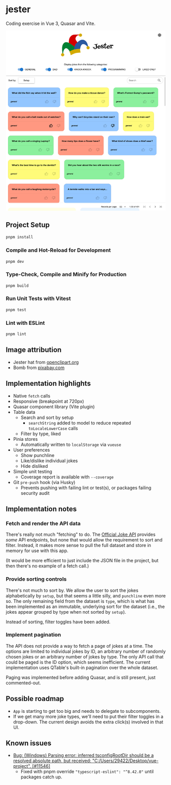 # jester

Coding exercise in Vue 3, Quasar and Vite.

![app screenshot](./app-screenshot.png)

## Project Setup

```sh
pnpm install
```

### Compile and Hot-Reload for Development

```sh
pnpm dev
```

### Type-Check, Compile and Minify for Production

```sh
pnpm build
```

### Run Unit Tests with Vitest

```sh
pnpm test
```

### Lint with ESLint

```sh
pnpm lint
```

## Image attribution
- Jester hat from [openclipart.org](https://openclipart.org/detail/214483/colored-jester-hat-by-dear_theophilus-214483)
- Bomb from [pixabay.com](https://pixabay.com/de/illustrations/bombe-explodieren-detonieren-1602109/)

## Implementation highlights
 - Native `fetch` calls
 - Responsive (breakpoint at 720px)
 - Quasar component library (Vite plugin)
 - Table data
   - Search and sort by setup
     - `searchString` added to model to reduce repeated `toLocaleLowerCase` calls 
   - Filter by type, liked
 - Pinia stores 
   - Automatically written to `localStorage` via `vueuse`
 - User preferences
   - Show punchline
   - Like/dislike individual jokes
   - Hide disliked
 - Simple unit testing
   - Coverage report is available with `--coverage`
 - Git `pre-push` hook (via Husky)
   - Prevents pushing with failing lint or test(s), or packages failing security audit

## Implementation notes

### Fetch and render the API data
There's really not much "fetching" to do. The [Official Joke API](https://github.com/15Dkatz/official_joke_api/)
provides *some* API endpoints, but none that would allow the requirement to sort and filter.
Instead, it makes more sense to pull the full dataset and store in memory for
use with this app.

(It would be more efficient to just include the JSON file in the project, but then there's no example of a fetch call.)

### Provide sorting controls
There's not much to sort by. We allow the user to sort the jokes alphabetically by `setup`,
but that seems a little silly, and `punchline` even more so. The only remaining field
from the dataset is `type`, which is what has been implemented as an immutable, underlying
sort for the dataset (i.e., the jokes appear grouped by type when not sorted by `setup`).

Instead of sorting, filter toggles have been added.

### Implement pagination
The API does not provide a way to fetch a page of jokes at a time. The options are limited to individual jokes
by ID, an arbitrary number of randomly chosen jokes or an arbitrary number of jokes by type. The only API call
that could be paged is the ID option, which seems inefficient. The current implementation uses QTable's built-in
pagination over the whole dataset.

Paging was implemented before adding Quasar, and is still present, just commented-out.


## Possible roadmap
- `App` is starting to get too big and needs to delegate to subcomponents.
- If we get many more joke types, we'll need to put their filter toggles in a drop-down.
  The current design avoids the extra click(s) involved in that UI.


## Known issues
- [Bug: (Windows) Parsing error: inferred tsconfigRootDir should be a resolved absolute path, but received: "C:/Users/29422/Desktop/vue-project". [#11546]](https://github.com/typescript-eslint/typescript-eslint/issues/11530)
  - Fixed with pnpm override `"typescript-eslint": "^8.42.0"` until packages catch up. 

